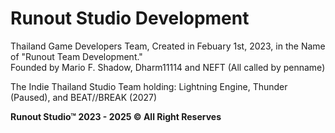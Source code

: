 # Runout Studio Development
Thailand Game Developers Team, Created in Febuary 1st, 2023, in the Name of "Runout Team Development."\
Founded by Mario F. Shadow, Dharm11114 and NEFT (All called by penname)

The Indie Thailand Studio Team holding: Lightning Engine, Thunder (Paused), and BEAT//BREAK (2027)

**Runout Studio™ 2023 - 2025 © All Right Reserves**
